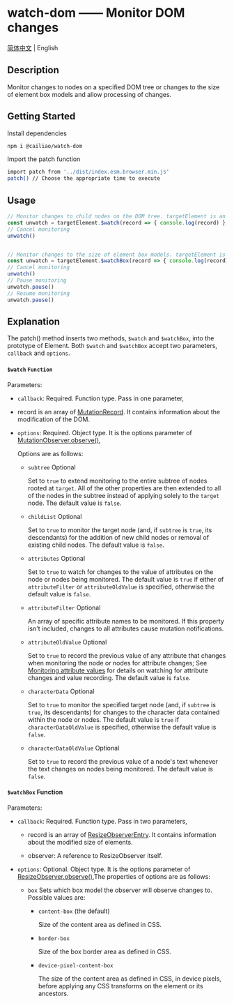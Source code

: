 # watch-dom —— Monitor DOM changes

[简体中文](../README.md) | English

## Description

Monitor changes to nodes on a specified DOM tree or changes to the size of element box models and allow processing of changes.

## Getting Started

Install dependencies

```bash
npm i @cailiao/watch-dom
```

Import the patch function

```bash
import patch from '../dist/index.esm.browser.min.js'
patch() // Choose the appropriate time to execute
```

## Usage

```javascript
// Monitor changes to child nodes on the DOM tree. targetElement is an instance of any built-in Element class, i.e., a DOM element.
const unwatch = targetElement.$watch(record => { console.log(record) }, { subtree: true, childList: true })
// Cancel monitoring
unwatch()


// Monitor changes to the size of element box models. targetElement is an instance of any built-in Element class, i.e., a DOM element.
const unwatch = targetElement.$watchBox(record => { console.log(record) }, { subtree: true, childList: true })
// Cancel monitoring
unwatch()
// Pause monitoring
unwatch.pause()
// Resume monitoring
unwatch.pause()
```



## Explanation

The patch() method inserts two methods, `$watch` and `$watchBox`, into the prototype of Element. Both `$watch` and `$watchBox` accept two parameters, `callback` and `options`.

#### `$watch` `Function`

Parameters:

- `callback`: Required. Function type. Pass in one parameter,

- record is an array of [MutationRecord](https://developer.mozilla.org/en-US/docs/Web/API/MutationRecord). It contains information about the modification of the DOM.

- `options`: Required. Object type. It is the options parameter of [MutationObserver.observe()](https://developer.mozilla.org/en-US/docs/Web/API/MutationObserver/observe),

  Options are as follows:

  - `subtree` Optional

    Set to `true` to extend monitoring to the entire subtree of nodes rooted at `target`. All of the other properties are then extended to all of the nodes in the subtree instead of applying solely to the `target` node. The default value is `false`.

  - `childList` Optional

    Set to `true` to monitor the target node (and, if `subtree` is `true`, its descendants) for the addition of new child nodes or removal of existing child nodes. The default value is `false`.

  - `attributes` Optional

    Set to `true` to watch for changes to the value of attributes on the node or nodes being monitored. The default value is `true` if either of `attributeFilter` or `attributeOldValue` is specified, otherwise the default value is `false`.

  - `attributeFilter` Optional

    An array of specific attribute names to be monitored. If this property isn't included, changes to all attributes cause mutation notifications.

  - `attributeOldValue` Optional

    Set to `true` to record the previous value of any attribute that changes when monitoring the node or nodes for attribute changes; See [Monitoring attribute values](https://developer.mozilla.org/en-US/docs/Web/API/MutationObserver#monitoring_attribute_values) for details on watching for attribute changes and value recording. The default value is `false`.

  - `characterData` Optional

    Set to `true` to monitor the specified target node (and, if `subtree` is `true`, its descendants) for changes to the character data contained within the node or nodes. The default value is `true` if `characterDataOldValue` is specified, otherwise the default value is `false`.

  - `characterDataOldValue` Optional

    Set to `true` to record the previous value of a node's text whenever the text changes on nodes being monitored. The default value is `false`.

#### `$watchBox` Function

Parameters:

- `callback`: Required. Function type. Pass in two parameters,

  - record is an array of [ResizeObserverEntry](https://developer.mozilla.org/en-US/docs/Web/API/ResizeObserverEntry). It contains information about the modified size of elements.

  - observer: A reference to ResizeObserver itself.

- `options`: Optional. Object type. It is the options parameter of [ResizeObserver.observe()](https://developer.mozilla.org/en-US/docs/Web/API/ResizeObserver/observe),The properties of options are as follows:

  - `box`  Sets which box model the observer will observe changes to. Possible values are:

    - `content-box` (the default)

      Size of the content area as defined in CSS.

    - `border-box`

      Size of the box border area as defined in CSS.

    - `device-pixel-content-box`

      The size of the content area as defined in CSS, in device pixels, before applying any CSS transforms on the element or its ancestors.
